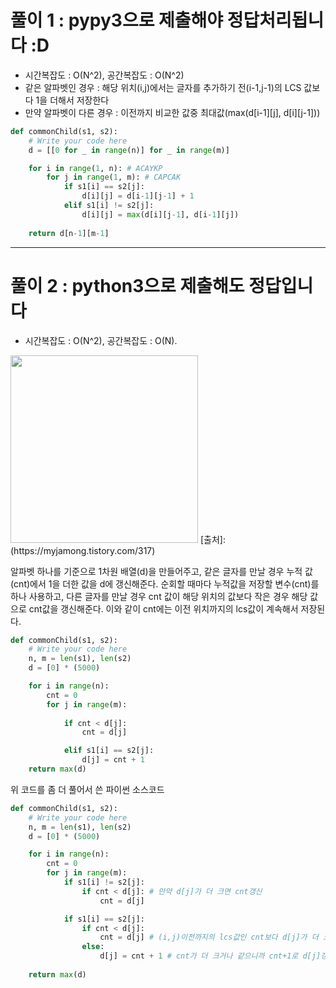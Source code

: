 
# 풀이 1 : pypy3으로 제출해야 정답처리됩니다 :D 
- 시간복잡도 : O(N^2), 공간복잡도 : O(N^2)  
- 같은 알파벳인 경우 : 해당 위치(i,j)에서는 글자를 추가하기 전(i-1,j-1)의 LCS 값보다 1을 더해서 저장한다  
- 만약 알파벳이 다른 경우 : 이전까지 비교한 값중 최대값(max(d[i-1][j], d[i][j-1]))
```python
def commonChild(s1, s2):
    # Write your code here
    d = [[0 for _ in range(n)] for _ in range(m)]

    for i in range(1, n): # ACAYKP
        for j in range(1, m): # CAPCAK
            if s1[i] == s2[j]:
                d[i][j] = d[i-1][j-1] + 1
            elif s1[i] != s2[j]:
                d[i][j] = max(d[i][j-1], d[i-1][j])
    
    return d[n-1][m-1]
```
---
# 풀이 2 : python3으로 제출해도 정답입니다
- 시간복잡도 : O(N^2), 공간복잡도 : O(N). 

<img width= "300" src="https://img1.daumcdn.net/thumb/R1280x0/?scode=mtistory2&fname=https%3A%2F%2Fblog.kakaocdn.net%2Fdn%2FcrVjs9%2Fbtrh8CowQGJ%2FBkvYwPNpNAR7L7KjwhkBA1%2Fimg.png">  
[출처]:(https://myjamong.tistory.com/317)  

알파벳 하나를 기준으로 1차원 배열(d)을 만들어주고, 같은 글자를 만날 경우 누적 값(cnt)에서 1을 더한 값을 d에 갱신해준다.
순회할 때마다 누적값을 저장할 변수(cnt)를 하나 사용하고, 다른 글자를 만날 경우 cnt 값이 해당 위치의 값보다 작은 경우 해당 값으로 cnt값을 갱신해준다.
이와 같이 cnt에는 이전 위치까지의 lcs값이 계속해서 저장된다.

```python
def commonChild(s1, s2):
    # Write your code here
    n, m = len(s1), len(s2)
    d = [0] * (5000)

    for i in range(n):
        cnt = 0
        for j in range(m):
            
            if cnt < d[j]:
                cnt = d[j]

            elif s1[i] == s2[j]:
                d[j] = cnt + 1
    return max(d)
```
위 코드를 좀 더 풀어서 쓴 파이썬 소스코드
```python
def commonChild(s1, s2):
    # Write your code here
    n, m = len(s1), len(s2)
    d = [0] * (5000)

    for i in range(n):
        cnt = 0
        for j in range(m):
            if s1[i] != s2[j]:
                if cnt < d[j]: # 만약 d[j]가 더 크면 cnt갱신
                    cnt = d[j]

            if s1[i] == s2[j]:
                if cnt < d[j]:
                    cnt = d[j] # (i,j)이전까지의 lcs값인 cnt보다 d[j]가 더 크므로 d[j]값은 바뀌지 않음
                else:
                    d[j] = cnt + 1 # cnt가 더 크거나 같으니까 cnt+1로 d[j]갱신
    
    return max(d)
               
```
